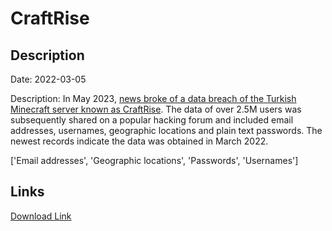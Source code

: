 # CraftRise

## Description

Date: 2022-03-05

Description:
In May 2023, <a href="https://memoryhackers.org/konular/craftrise-verileri-sizdirilmis.270536/" target="_blank" rel="noopener">news broke of a data breach of the Turkish Minecraft server known as CraftRise</a>. The data of over 2.5M users was subsequently shared on a popular hacking forum and included email addresses, usernames, geographic locations and plain text passwords. The newest records indicate the data was obtained in March 2022.


['Email addresses', 'Geographic locations', 'Passwords', 'Usernames']

## Links

[Download Link](https://link-to.net/1229997/233.84002377964464/dynamic/?r=Y3JhZnRyaXNlLmNvbS50cg==)